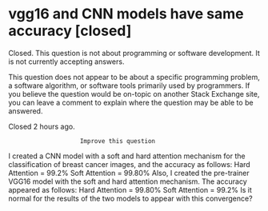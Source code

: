 
# vgg16 and CNN models have same accuracy [closed]







Closed. This question is not about programming or software development. It is not currently accepting answers.
                        
                    










 This question does not appear to be about a specific programming problem, a software algorithm, or software tools primarily used by programmers. If you believe the question would be on-topic on another Stack Exchange site, you can leave a comment to explain where the question may be able to be answered.


Closed 2 hours ago.







                        Improve this question
                    



I created a CNN model with a soft and hard attention mechanism for the classification of breast cancer images, and the accuracy as follows:
Hard Attention = 99.2%
Soft Attention = 99.80%
Also, I created the pre-trainer VGG16 model with the soft and hard attention mechanism. The accuracy appeared as follows:
Hard Attention = 99.80%
Soft Attention = 99.2%
Is it normal for the results of the two models to appear with this convergence?

        